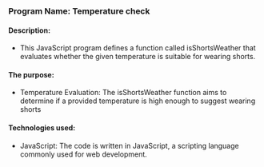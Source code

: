 
### Program Name: Temperature check

#### Description:
*  This JavaScript program defines a function called isShortsWeather that evaluates whether
   the given temperature is suitable for wearing shorts.

#### The purpose:
* Temperature Evaluation: The isShortsWeather function aims to determine if a provided temperature
  is high enough to suggest wearing shorts

#### Technologies used:
* JavaScript: The code is written in JavaScript, a scripting language commonly used for web development.



